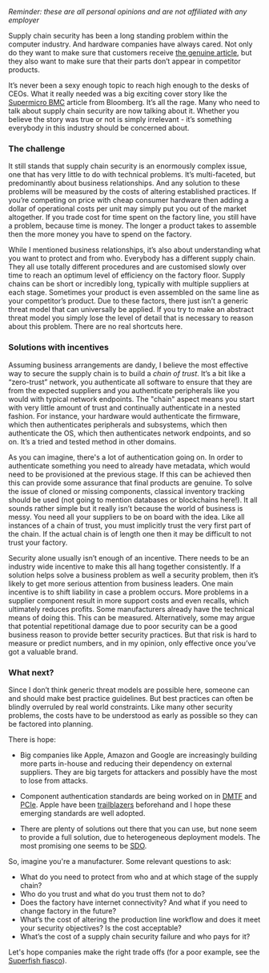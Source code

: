 
_Reminder: these are all personal opinions and are not affiliated with any employer_

Supply chain security has been a long standing problem within the computer industry. And hardware companies have always cared. Not only do they want to make sure that customers receive [the genuine article](https://www.pcworld.com/article/262325/your_pc_may_come_with_malware_pre_installed.html), but they also want to make sure that their parts don’t appear in competitor products.

It’s never been a sexy enough topic to reach high enough to the desks of CEOs. What it really needed was a big exciting cover story like the [Supermicro BMC](https://www.bloomberg.com/news/features/2018-10-04/the-big-hack-how-china-used-a-tiny-chip-to-infiltrate-america-s-top-companies
) article from Bloomberg. It’s all the rage. Many who need to talk about supply chain security are now talking about it. Whether you believe the story was true or not is simply irrelevant - it’s something everybody in this industry should be concerned about. 

### The challenge

It still stands that supply chain security is an enormously complex issue, one that has very little to do with technical problems. It’s multi-faceted, but predominantly about business relationships. And any solution to these problems will be measured by the costs of altering established practices. If you’re competing on price with cheap consumer hardware then adding a dollar of operational costs per unit may simply put you out of the market altogether. If you trade cost for time spent on the factory line, you still have a problem, because time is money. The longer a product takes to assemble then the more money you have to spend on the factory.

While I mentioned business relationships, it’s also about understanding what you want to protect and from who. Everybody has a different supply chain. They all use totally different procedures and are customised slowly over time to reach an optimum level of efficiency on the factory floor. Supply chains can be short or incredibly long, typically with multiple suppliers at each stage. Sometimes your product is even assembled on the same line as your competitor’s product. Due to these factors, there just isn’t a generic threat model that can universally be applied. If you try to make an abstract threat model you simply lose the level of detail that is necessary to reason about this problem. There are no real shortcuts here.

### Solutions with incentives

Assuming business arrangements are dandy, I believe the most effective way to secure the supply chain is to build a _chain of trust_. 
It’s a bit like a “zero-trust” network, you authenticate all software to ensure that they are from the expected suppliers and you authenticate peripherals like you would with typical network endpoints.
The "chain" aspect means you start with very little amount of trust and continually authenticate in a nested fashion. For instance, 
your hardware would authenticate the firmware, which then authenticates peripherals and subsystems, which then authenticate the OS, which then authenticates network endpoints, and so on.
It’s a tried and tested method in other domains.

As you can imagine, there's a lot of authentication going on.
In order to authenticate something you need to already have metadata, which would need to be provisioned at the previous stage. If this can be achieved then this can provide some assurance that final products are genuine. To solve the issue of cloned or missing components, classical inventory tracking should be used (not going to mention databases or blockchains here!). It all sounds rather simple but it really isn’t because the world of business is messy. You need all your suppliers to be on board with the idea. Like all instances of a chain of trust, you must implicitly trust the very first part of the chain. If the actual chain is of length one then it may be difficult to not trust your factory. 

Security alone usually isn’t enough of an incentive. There needs to be an industry wide incentive to make this all hang together consistently. If a solution helps solve a business problem as well a security problem, then it’s likely to get more serious attention from business leaders. One main incentive is to shift liability in case a problem occurs. More problems in a supplier component result in more support costs and even recalls, which ultimately reduces profits. Some manufacturers already have the technical means of doing this. This can be measured. Alternatively, some may argue that potential repetitional damage due to poor security can be a good business reason to provide better security practices. But that risk is hard to measure or predict numbers, and in my opinion, only effective once you’ve got a valuable brand. 

### What next?

Since I don’t think generic threat models are possible here, someone can and should make best practice guidelines. But best practices can often be blindly overruled by real world constraints. Like many other security problems, the costs have to be understood as early as possible so they can be factored into planning.

There is hope:

* Big companies like Apple, Amazon and Google are increasingly building more parts in-house and reducing their dependency on external suppliers. They are big targets for attackers and possibly have the most to lose from attacks.

* Component authentication standards are being worked on in [DMTF](https://www.dmtf.org/content/dmtf-releases-security-protocol-and-data-model-spdm-architecture-work-progress) and [PCIe](http://pcisig.com/pcie%C2%AE-component-authentication). Apple have been [trailblazers](https://support.apple.com/en-us/HT204566) beforehand and I hope these emerging standards are well adopted.

* There are plenty of solutions out there that you can use, but none 
seem to provide a full solution, due to heterogeneous deployment
models. The most promising one seems to be [SDO](https://www.intel.co.uk/content/www/uk/en/internet-of-things/secure-device-onboard.html). 

So, imagine you're a manufacturer. Some relevant questions to ask:

* What do you need to protect from who and at which stage of the supply chain?
* Who do you trust and what do you trust them not to do?
* Does the factory have internet connectivity? And what if you need to change factory in the future?
* What’s the cost of altering the production line workflow and does it meet your security objectives? Is the cost acceptable?
* What’s the cost of a supply chain security failure and who pays for it?

Let's hope companies make the right trade offs (for a poor example, see the [Superfish fiasco](https://www.bbc.co.uk/news/technology-41179214)).

